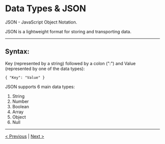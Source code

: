 # Data Types & JSON
<!-- * Completed and spellchecked -->

JSON - JavaScript Object Notation.

JSON is a lightweight format for storing and transporting data.

----
## Syntax:

Key (represented by a string) followed by a colon (":") and Value (represented by one of the data types):

`{ "Key": "Value" }`

JSON supports 6 main data types:

1. String
2. Number
3. Boolean
4. Array
5. Object
6. Null

----
[< Previous](HTTP-status-codes.md) | [Next >](Data-type-examples.md)